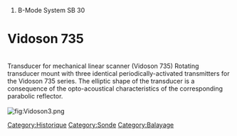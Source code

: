 1.  B-Mode System SB 30

Vidoson 735
===========

\
Transducer for mechanical linear scanner (Vidoson 735) Rotating
transducer mount with three identical periodically-activated
transmitters for the Vidoson 735 series. The elliptic shape of the
transducer is a consequence of the opto-acoustical characteristics of
the corresponding parabolic reflector.\
\
![](Vidoson3.png "fig:Vidoson3.png")

<Category:Historique> <Category:Sonde> <Category:Balayage>
